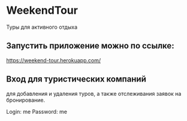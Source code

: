   # WeekendTour
Туры для активного отдыха

## Запустить приложение можно по ссылке:
https://weekend-tour.herokuapp.com/

## Вход для туристических компаний
для добавления и удаления туров, а также отслеживания заявок на бронирование.

Login: me Password: me


